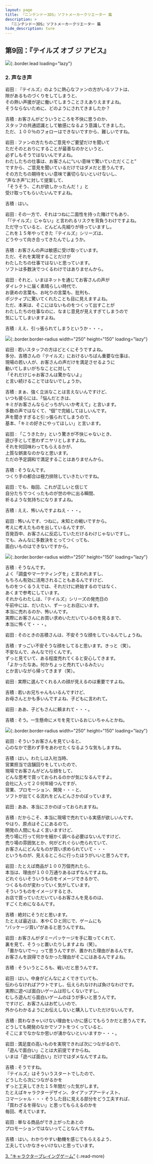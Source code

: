 ```yaml
---
layout: page
title: 『ニンテンドー3DS』ソフトメーカークリエーター 篇
description: >
  『ニンテンドー3DS』ソフトメーカークリエーター 篇
hide_description: ture
---
```


## 第9回：『テイルズ オブ ジ アビス』

![](/interviews/jp/3ds/creators/vol1/img/mainvisual2.jpg){:.border.lead loading="lazy"}

### 2. 声なき声

岩田
: 『テイルズ』のように熱心なファンの方がいるソフトは、<br>隙があるものづくりをしてしまうと、<br>その熱い声援が逆に働いてしまうことさえありえますよね。<br>そうならないために、どのようにされてきましたか？

吉積
: お客さんがどういうところを不快に思うのか、<br>スタッフの共通認識として敏感になるよう意識してきました。<br>ただ、１００％のフォローはできないですから、難しいですね。

岩田
: ファンの方たちのご意見やご要望だけを聞いて<br>ただそのとおりにすることが最善なのかというと、<br>必ずしもそうではないんですよね。<br>わたしたちの仕事は、お客さんに“いい意味で驚いていただくこと”<br>ですから、ご意見を聞いているだけではダメだと思うんです。<br>その方たちの期待をいい意味で裏切らないといけないし、<br>“声なき声”に対して提案して、<br>「そうそう、これが欲しかったんだ！」と<br>受け取ってもらいたいんですよね。

吉積
: はい。

岩田
: その一方で、それはつねに二面性を持った賭けでもあり、<br>「『テイルズ』じゃない」と言われるリスクを背負うわけですよね。<br>ただ守っていると、どんどん先細りが待っていますし。<br>これを１５年やってきた『テイルズ』シリーズは、<br>どうやって向き合ってきたんでしょうか。

吉積
: お客さんの声は敏感に受け取っています。<br>ただ、それを実現することだけが<br>わたしたちの仕事ではないと思っています。<br>ソフトは多数決でつくるわけではありませんから。

岩田
: それと、いまはネットを通じてお客さんの声が<br>ダイレクトに届く素晴らしい時代で、<br>お褒めの言葉も、お叱りの言葉も、批判も、<br>ポジティブに驚いてくれたことも目に見えますよね。<br>ただ、本来は、そこにはないものをつくって出すことが<br>わたしたちの仕事なのに、なまじ意見が見えすぎてしまうので<br>気にしてしまいますよね。

吉積
: ええ、引っ張られてしまうというか・・・。

![](/interviews/jp/3ds/creators/vol1/img/photo5.jpg){:.border.border-radius width="250" height="150" loading="lazy"}

岩田
: 若いスタッフの方ほどとくにそうですよね。<br>多分、吉積さんの『テイルズ』におけるいちばん重要な仕事は、<br>現場の若い人が、お客さんの声だけを満足させるように<br>動いてしまいがちなことに対して<br>「それだけじゃお客さんは驚かないよ」<br>と言い続けることではないでしょうか。

吉積
: まぁ、強く立派なことは言えないんですけど、<br>いつも彼らには、「悩んだときは、<br>キミがお客さんならどっちがいいか考えて」と言います。<br>多数の声ではなくて、“個”で完結してほしいんです。<br>声を聞きすぎると引っ張られてしまうので、<br>基本、「キミの好きにやってほしい」と言います。

岩田
: 「こうきたか」という驚きが不快じゃないとき、<br>遊び手として思わずニヤリとしますよね。<br>それを何回味わってもらえるかが、<br>上質な娯楽なのかなと思います。<br>ただの予定調和で満足することはありませんから。

吉積
: そうなんです。<br>つくり手の都合は極力排除していきたいですね。

岩田
: でも、毎回、これが正しいと信じて<br>自分たちでつくったものが世の中に出る瞬間、<br>祈るような気持ちになりますよね。

吉積
: ええ、怖いんですよねえ・・・。

岩田
: 怖いんです、つねに。未知との戦いですから。<br>考えに考えたものを出しているんですが、<br>百発百中、お客さんに反応していただけるわけじゃないですし。<br>でも、みんなに多数決をとってつくっても、<br>面白いものはできないですから。

![](/interviews/jp/3ds/creators/vol1/img/photo6.jpg){:.border.border-radius width="250" height="150" loading="lazy"}

吉積
: そうなんです。<br>よく「調査やマーケティングを」と言われますし、<br>もちろん有効に活用されることもあるんですけど、<br>ものをつくるうえでは、それだけに終始するのではなく、<br>あくまで参考にしています。<br>それからわたしは、『テイルズ』シリーズの発売日の<br>午前中には、だいたい、ずーっとお店にいます。<br>本当に売れるのか、怖いんです。<br>実際にお客さんにお買い求めいただいているのを見るまで、<br>本当に怖くて・・・。

岩田
: そのときの吉積さんは、不安そうな顔をしているんでしょうね。

吉積
: すっごい不安そうな顔をしてると思います。きっと（笑）。<br>不安なんで、みんなで行くんです。<br>ずっと見ていて、ある程度売れてくると安心してきます。<br>「よかったなあ。何かちょっと売れているみたい」<br>とか言いながら帰ってきます（笑）。

岩田
: 実際に選んでくれる人の顔が見えるのは重要ですよね。

吉積
: 若いお兄ちゃんもいるんですけど、<br>お母さんとかも多いんですよね、子どもに言われて。

岩田
: ああ、子どもさんに頼まれて・・・。

吉積
: そう。一生懸命にメモを見ているおじいちゃんとかね。

![](/interviews/jp/3ds/creators/vol1/img/photo7.jpg){:.border.border-radius width="250" height="150" loading="lazy"}

岩田
: そういうお客さんを見ていると、<br>心のなかで思わず手をあわせたくなるような気もしますね。

吉積
: はい。わたしは入社当時、<br>営業担当で店舗回りをしていたので、<br>現場でお客さんがどんな顔をして、<br>どんな思考で買っておられるのかが気になるんですよ。<br>会社に入って２０何年経つんですが、<br>営業、プロモーション、開発・・・と、<br>ソフトが出てくる流れをどんどんさかのぼっています。

岩田
: ああ、本当にさかのぼっておられますね。

吉積
: だからこそ、本当に現場で売れている実感が欲しいんです。<br>やはり、原点はそこにあるので。<br>開発の人間にもよく言いますけど、<br>売り場に行って何かを細かく調べる必要はないんですけど、<br>売り場の雰囲気とか、何がどれぐらい売られていて、<br>お客さんにどんなものが買い求められていて・・・<br>というものが、見えるところに行ったほうがいいと思うんです。

岩田
: たとえば商品が１００万個売れたら、<br>本当は、理由が１００万通りあるはずなんですよね。<br>どれぐらいそういうものをイメージできるかで、<br>つくるものが変わっていく気がしています。<br>そういうものをイメージするとき、<br>お店で買っていただいているお客さんを見るのは、<br>すごくためになるんです。

吉積
: 絶対にそうだと思います。<br>たとえば最近は、本やＣＤと同じで、ゲームにも<br>“パッケージ買い”があると思うんですね。

岩田
: お客さんがダミーパッケージを手に取ってくれて、<br>裏を見て、そうっと置いたりしますよね（笑）。<br>「置かないで～」って思うんですが、置かれた理由があるんです。<br>お客さんを説得できなかった理由がそこにはあるんですよね。

吉積
: そういうところも、戦いだと思うんです。

岩田
: はい。中身がどんなによくできていても、<br>伝わらなければアウトですし、伝えられなければ負けなわけです。<br>実際に遊べば面白いゲームは珍しくないですし、<br>むしろ遊んだら面白いゲームのほうが多いと思うんです。<br>ですけど、お客さんはお忙しいので、<br>外からわかるようにお伝えしないと購入していただけないんです。

吉積
: 買わなきゃいけない理由をいかに感じてもらうかだと思うんです。<br>どうしても開発のなかでソフトをつくっていると、<br>そこにまでなかなか思いが湧かないといいますか・・・。

岩田
: 満足度の高いものを実現できれば次につながるので、<br>「遊んで面白い」ことは大前提ですからね。<br>いまは「遊べば面白い」だけではダメなんですよね。

吉積
: そうですね。<br>『テイルズ』はそういうスタートでしたので、<br>どうしたら次につながるかを<br>ずっと工夫してきた１５年間だった気がします。<br>たとえばキャラクターデザイン、タイアップアーティスト、<br>コマーシャル・・・そうした目に見える部分をどう工夫すれば、<br>「買わざるを得ない」と思ってもらえるのかを<br>毎回、考えています。

岩田
: 単なる商品ができ上がったあとの<br>プロモーションではないってことなんですね。

吉積
: はい。わかりやすい動機を感じてもらえるよう、<br>工夫していかなきゃいけないと思っています。

[3. “キャラクタープレイングゲーム”](3.md)
{:.read-more}

